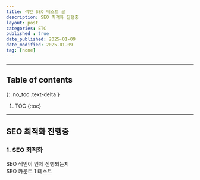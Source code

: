 ```yaml
---
title: 색인 SEO 테스트 글
description: SEO 최적화 진행중
layout: post
categories: ETC
published : true
date_published: 2025-01-09
date_modified: 2025-01-09
tag: [none]
---
```

---
## Table of contents
{: .no_toc .text-delta }

1. TOC
{:toc}
---

<!-- 글의 제목은 ##
    나머지 큰 제목은 ###
    이후 나머지는 4개이상 -->

## SEO 최적화 진행중

### 1. SEO 최적화
SEO 색인이 언제 진행되는지<br>
SEO 카운트 1 테스트